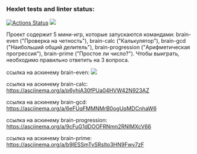 ### Hexlet tests and linter status:
[![Actions Status](https://github.com/Sophia-Filimonova/python-project-49/workflows/hexlet-check/badge.svg)](https://github.com/Sophia-Filimonova/python-project-49/actions)
<a href="https://codeclimate.com/github/Sophia-Filimonova/python-project-49/maintainability"><img src="https://api.codeclimate.com/v1/badges/554da6b81583c2d514d6/maintainability" /></a>

Проект содержит 5 мини-игр, которые запускаются командами: brain-even ("Проверка на четность"), brain-сalc ("Калькулятор"), brain-gcd ("Наибольший общий делитель"), brain-progression ("Арифметическая прогрессия"), brain-prime ("Простое ли число?"). Чтобы выиграть, необходимо правильно ответить на 3 вопроса.


ссылка на аскинему brain-even:
<a href="https://asciinema.org/a/MjRP9486S4UeF5MLpA7jB5GsF" target="_blank"><img src="https://asciinema.org/a/MjRP9486S4UeF5MLpA7jB5GsF.svg" /></a>

ссылка на аскинему brain-сalc:
https://asciinema.org/a/p6yhiA30fPUa04HVW42N923AZ

ссылка на аскинему brain-gcd:
https://asciinema.org/a/6eFUqFMMNMrB0ogUqMDCnhaW6

ссылка на аскинему brain-progression:
https://asciinema.org/a/9cFuG1dDOOFRNmn2RNIMXcV66

ссылка на аскинему brain-prime:
https://asciinema.org/a/b9IESSmTvSRslto3HN9Fwv7zF